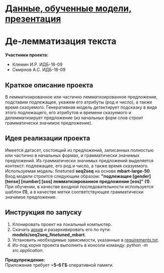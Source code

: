 # [Данные, обученные модели, презентация](https://drive.google.com/drive/folders/14GvCTtqMJvdqfS19SvmbJ0Cxny0Qe_wZ?usp=sharing)

# Де-лемматизация текста
**Участники проекта:**<br>
* Клемин И.Р. ИДБ-18-09<br>
* Смирнов А.С. ИДБ-18-09
## Краткое описание проекта
В лемматизированное или частично лемматизированное предложение, подставим подлежащее, укажем его атрибуты (род и число), а также время сказуемого. Генеративная модель детектирует подсказку в виде этого подлежащего, его атрибутов и времени сказуемого и делемматизирует предложение (из начальных форм слов строит грамматически значимое предложение).

## Идея реализации проекта
Имеется датасет, состоящий из предложений, записанных полностью или частично в начальных формах, и грамматически значимых предложений. Из грамматически значимых предложений выделяется контекст: подлежащее, его род и число, а также время сказуемого. Используемая модель: finetuned **seq2seq** на основе **mbart-large-50**. Вход модели строится следующим образом: **"подлежащее [gender] [tense] [number] [sos] лемматизированное предложение [eos]" (1)**. При обучении, в качестве входной последовательности используется шаблон **(1)**, а в качестве метки соответствующее грамматически значимое предложение.

## Инструкция по запуску
1. Клонировать проект на локальный компьютер.
2. Скачать [архив](https://drive.google.com/file/d/1OZKX-2AWH5Rg60uIYhq82w3rKb4AtJ6o/view?usp=sharing) и разархивировать его по пути: **models/seq2seq_finetuned_mbart**.
3. Установить необходимые зависимости, указанные в [requirements.txt](requirements.txt).
4. Из-под корня проекта выполнить в консоли команду: _python -m src.application_.

**Предупреждение:**<br>
Приложение требует **~5-6 ГБ** оперативной памяти.
